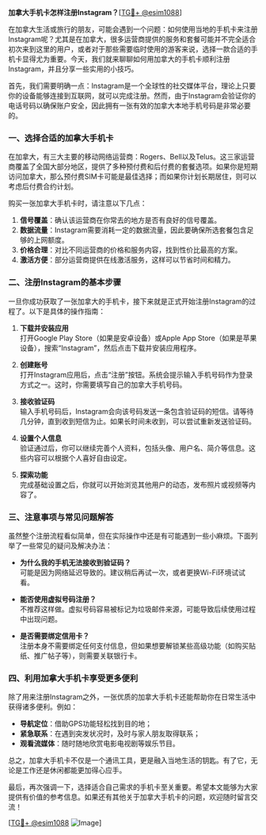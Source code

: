 **加拿大手机卡怎样注册Instagram？**[[TG💪+ @esim1088](https://t.me/s/esim1088)]

在加拿大生活或旅行的朋友，可能会遇到一个问题：如何使用当地的手机卡来注册Instagram呢？尤其是在加拿大，很多运营商提供的服务和套餐可能并不完全适合初次来到这里的用户，或者对于那些需要临时使用的游客来说，选择一款合适的手机卡显得尤为重要。今天，我们就来聊聊如何用加拿大的手机卡顺利注册Instagram，并且分享一些实用的小技巧。

首先，我们需要明确一点：Instagram是一个全球性的社交媒体平台，理论上只要你的设备能够连接到互联网，就可以完成注册。然而，由于Instagram会验证你的电话号码以确保账户安全，因此拥有一张有效的加拿大本地手机号码是非常必要的。

### 一、选择合适的加拿大手机卡

在加拿大，有三大主要的移动网络运营商：Rogers、Bell以及Telus。这三家运营商覆盖了全国大部分地区，提供了多种预付费和后付费的套餐选项。如果你是短期访问加拿大，那么预付费SIM卡可能是最佳选择；而如果你计划长期居住，则可以考虑后付费合约计划。

购买一张加拿大手机卡时，请注意以下几点：

1. **信号覆盖**：确认该运营商在你常去的地方是否有良好的信号覆盖。
2. **数据流量**：Instagram需要消耗一定的数据流量，因此要确保所选套餐包含足够的上网额度。
3. **价格合理**：对比不同运营商的价格和服务内容，找到性价比最高的方案。
4. **激活方便**：部分运营商提供在线激活服务，这样可以节省时间和精力。

### 二、注册Instagram的基本步骤

一旦你成功获取了一张加拿大的手机卡，接下来就是正式开始注册Instagram的过程了。以下是具体的操作指南：

1. **下载并安装应用**  
   打开Google Play Store（如果是安卓设备）或Apple App Store（如果是苹果设备），搜索“Instagram”，然后点击下载并安装应用程序。

2. **创建账号**  
   打开Instagram应用后，点击“注册”按钮。系统会提示输入手机号码作为登录方式之一。这时，你需要填写自己的加拿大手机号码。

3. **接收验证码**  
   输入手机号码后，Instagram会向该号码发送一条包含验证码的短信。请等待几分钟，直到收到短信为止。如果长时间未收到，可以尝试重新发送验证码。

4. **设置个人信息**  
   验证通过后，你可以继续完善个人资料，包括头像、用户名、简介等信息。这些内容可以根据个人喜好自由设定。

5. **探索功能**  
   完成基础设置之后，你就可以开始浏览其他用户的动态，发布照片或视频等内容了。

### 三、注意事项与常见问题解答

虽然整个注册流程看似简单，但在实际操作中还是有可能遇到一些小麻烦。下面列举了一些常见的疑问及解决办法：

- **为什么我的手机无法接收到验证码？**  
  可能是因为网络延迟导致的。建议稍后再试一次，或者更换Wi-Fi环境试试看。

- **能否使用虚拟号码注册？**  
  不推荐这样做。虚拟号码容易被标记为垃圾邮件来源，可能导致后续使用过程中出现问题。

- **是否需要绑定信用卡？**  
  注册本身不需要绑定任何支付信息，但如果想要解锁某些高级功能（如购买贴纸、推广帖子等），则需要关联银行卡。

### 四、利用加拿大手机卡享受更多便利

除了用来注册Instagram之外，一张优质的加拿大手机卡还能帮助你在日常生活中获得诸多便利。例如：

- **导航定位**：借助GPS功能轻松找到目的地；
- **紧急联系**：在遇到突发状况时，及时与家人朋友取得联系；
- **观看流媒体**：随时随地欣赏电影电视剧等娱乐节目。

总之，加拿大手机卡不仅是一个通讯工具，更是融入当地生活的钥匙。有了它，无论是工作还是休闲都能更加得心应手。

最后，再次强调一下，选择适合自己需求的手机卡至关重要。希望本文能够为大家提供有价值的参考信息。如果还有其他关于加拿大手机卡的问题，欢迎随时留言交流！

[[TG💪+ @esim1088](https://t.me/s/esim1088) ![Image](https://i.postimg.cc/4NQfJmqS/Snipaste-2025-05-13-00-14-12.png)]